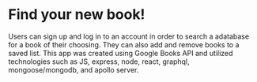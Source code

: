 # Find your new book!

Users can sign up and log in to an account in order to search a adatabase for a book of their choosing. They can also add and remove books to a saved list. This app was created using Google Books API and utilized technologies such as JS, express, node, react, graphql, mongoose/mongodb, and apollo server.
